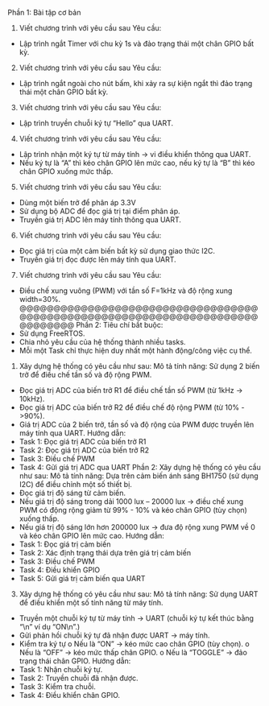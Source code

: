 Phần 1:  Bài tập cơ bản
1.	Viết chương trình với yêu cầu sau
Yêu cầu: 
-	Lập trình ngắt Timer với chu kỳ 1s và đảo trạng thái một chân GPIO bất kỳ.
2.	Viết chương trình với yêu cầu sau
Yêu cầu:
-	Lập trình ngắt ngoài cho nút bấm, khi xảy ra sự kiện ngắt thì đảo trạng thái một chân GPIO bất kỳ.
3.	Viết chương trình với yêu cầu sau
Yêu cầu: 
-	Lập trình truyền chuỗi ký tự “Hello” qua UART.
4.	Viết chương trình với yêu cầu sau
Yêu cầu:
-	Lập trình nhận một ký tự từ máy tính -> vi điều khiển thông qua UART.
-	Nếu ký tự là “A” thì kéo chân GPIO lên mức cao, nếu ký tự là “B” thì kéo chân GPIO xuống mức thấp.
5.	Viết chương trình với yêu cầu sau
Yêu cầu:
-	Dùng một biến trở để phân áp 3.3V
-	Sử dụng bộ ADC để đọc giá trị tại điểm phân áp. 
-	Truyền giá trị ADC lên máy tính thông qua UART.
6.	Viết chương trình với yêu cầu sau
Yêu cầu: 
-	Đọc giá trị của một cảm biến bất kỳ sử dụng giao thức I2C.
-	Truyền giá trị đọc được lên máy tính qua UART.
7.	Viết chương trình với yêu cầu sau
Yêu cầu:
-	Điều chế xung vuông (PWM) với tần số F=1kHz và độ rộng xung width=30%.
@@@@@@@@@@@@@@@@@@@@@@@@@@@@@@@@@@@@@@@@@@@@@@@@@@@@@@@@@@@@@@@@@@@@@@@@@@@@@@
Phần 2: 
Tiêu chí bắt buộc:
-	Sử dụng FreeRTOS.
-	Chia nhỏ yêu cầu của hệ thống thành nhiều tasks.
-	Mỗi một Task chỉ thực hiện duy nhất một hành động/công việc cụ thể.
1.	Xây dựng hệ thống có yêu cầu như sau:
Mô tả tính năng:  Sử dụng 2 biến trở để điều chế tần số và độ rộng PWM.
-	Đọc giá trị ADC của biến trở R1 để điều chế tần số PWM (từ 1kHz -> 10kHz).
-	Đọc giá trị ADC của biến trở R2 để điều chế độ rộng PWM (từ 10% - >90%).
-	Giá trị ADC của 2 biến trở, tần số và độ rộng của PWM được truyền lên máy tính qua UART.
Hướng dẫn:
-	Task 1: Đọc giá trị ADC của biến trở R1
-	Task 2: Đọc giá trị ADC của biến trở R2
-	Task 3: Điều chế PWM
-	Task 4: Gửi giá trị ADC qua UART
Phần 2: Xây dựng hệ thống có yêu cầu như sau:
Mô tả tính năng: Dựa trên cảm biến ánh sáng BH1750 (sử dụng I2C) để điều chỉnh một số thiết bị.
-	Đọc giá trị độ sáng từ cảm biến.
-	Nếu giá trị độ sáng trong dải 1000 lux – 20000 lux -> điều chế xung PWM có động rộng giảm từ 99% - 10% và kéo chân GPIO (tùy chọn) xuống thấp.
-	Nếu giá trị độ sáng lớn hơn 200000 lux -> đưa độ rộng xung PWM về 0 và kéo chân GPIO lên mức cao.
Hướng dẫn:
-	Task 1: Đọc giá trị cảm biến
-	Task 2: Xác định trạng thái dựa trên giá trị cảm biến
-	Task 3: Điều chế PWM
-	Task 4: Điều khiển GPIO
-	Task 5: Gửi giá trị cảm biến qua UART
3.	Xây dựng hệ thống có yêu cầu như sau: 
Mô tả tính năng: Sử dụng UART để điều khiển một số tính năng từ máy tính.
-	Truyền một chuỗi ký tự từ máy tính -> UART (chuỗi ký tự kết thúc bằng “\n” ví dụ “ON\n”.)
-	Gửi phản hồi chuỗi ký tự đã nhận được UART -> máy tính.
-	Kiểm tra ký tự
o	Nếu là “ON” -> kéo mức cao chân GPIO (tùy chọn).
o	Nếu là “OFF” -> kéo mức thấp chân GPIO.
o	Nếu là “TOGGLE” -> đảo trạng thái chân GPIO.
Hướng dẫn:
-	Task 1: Nhận chuỗi ký tự.
-	Task 2: Truyền chuỗi đã nhận được.
-	Task 3: Kiểm tra chuỗi.
-	Task 4: Điều khiển chân GPIO.
